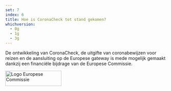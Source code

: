 ```yaml
---
set: 7
index: 6
title: Hoe is CoronaCheck tot stand gekomen?
whichversion:
  - 0g
  - 1g
  - 3g
---
```

De ontwikkeling van CoronaCheck, de uitgifte van coronabewijzen voor reizen en de aansluiting op de Europese gateway is mede mogelijk gemaakt dankzij een financiële bijdrage van de Europese Commissie.

<img src="{{ site.baseurl }}/img/Logo_EU_Positive_nl.svg" alt="Logo Europese Commissie" width="175" height="48" />
